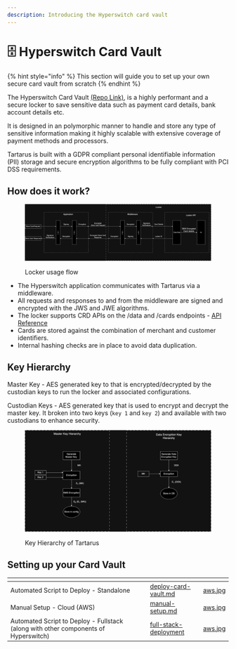 ```yaml
---
description: Introducing the Hyperswitch card vault
---
```


# 🗄 Hyperswitch Card Vault

{% hint style="info" %}
This section will guide you to set up your own secure card vault from scratch
{% endhint %}

The Hyperswitch Card Vault [(Repo Link)](https://github.com/juspay/tartarus), is a highly performant and a secure locker to save sensitive data such as payment card details, bank account details etc.&#x20;

It is designed in an polymorphic manner to handle and store any type of sensitive information making it highly scalable with extensive coverage of payment methods and processors.

Tartarus is built with a GDPR compliant personal identifiable information (PII) storage and  secure encryption algorithms to be fully compliant with PCI DSS requirements.

## How does it work?

<figure><img src="../../../.gitbook/assets/general-block-diagram.png" alt=""><figcaption><p>Locker usage flow</p></figcaption></figure>

* The Hyperswitch application communicates with Tartarus via a middleware.&#x20;
* All requests and responses to and from the middleware are signed and encrypted with the JWS and JWE algorithms.&#x20;
* The locker supports CRD APIs on the /data and /cards endpoints - [API Reference](https://api-reference.hyperswitch.io/api-reference/cards/add-data-in-locker)
* Cards are stored against the combination of merchant and customer identifiers.&#x20;
* Internal hashing checks are in place to avoid data duplication.&#x20;

## Key Hierarchy

Master Key - AES generated key to that is encrypted/decrypted by the custodian keys to run the locker and associated configurations.

Custodian Keys - AES generated key that is used to encrypt and decrypt the master key. It broken into two keys (`key 1` and `key 2`) and available with two custodians to enhance security.

<figure><img src="../../../.gitbook/assets/locker-key-hierarchy.png" alt=""><figcaption><p>Key Hierarchy of Tartarus</p></figcaption></figure>

## Setting up your Card Vault

<table data-view="cards"><thead><tr><th></th><th></th><th></th><th data-hidden data-card-target data-type="content-ref"></th><th data-hidden data-card-cover data-type="files"></th></tr></thead><tbody><tr><td>Automated Script to Deploy - Standalone</td><td></td><td></td><td><a href="../../deploy-hyperswitch-on-aws/component-wise-deployment/deploy-card-vault.md">deploy-card-vault.md</a></td><td><a href="../../../.gitbook/assets/aws.jpg">aws.jpg</a></td></tr><tr><td>Manual Setup - Cloud (AWS)</td><td></td><td></td><td><a href="../../deploy-hyperswitch-on-aws/component-wise-deployment/deploy-card-vault/manual-setup.md">manual-setup.md</a></td><td><a href="../../../.gitbook/assets/aws.jpg">aws.jpg</a></td></tr><tr><td>Automated Script to Deploy - Fullstack (along with other  components of Hyperswitch)</td><td></td><td></td><td><a href="../../deploy-hyperswitch-on-aws/full-stack-deployment/">full-stack-deployment</a></td><td><a href="../../../.gitbook/assets/aws.jpg">aws.jpg</a></td></tr></tbody></table>

###
